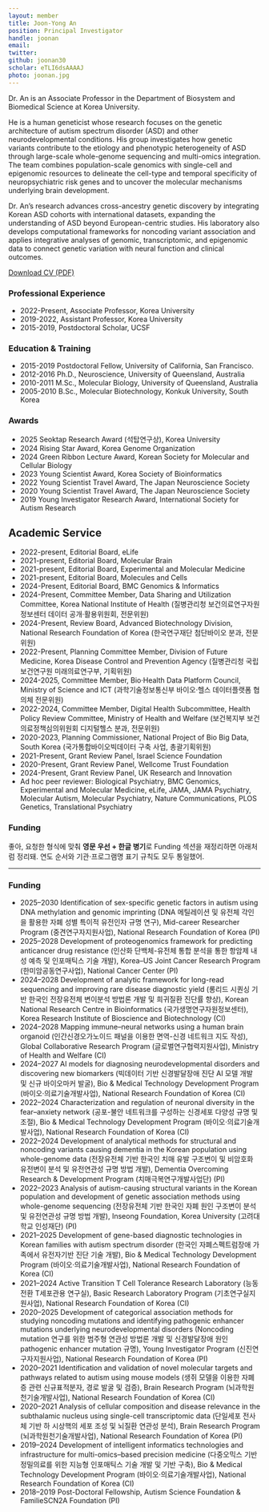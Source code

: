 ```yaml
---
layout: member
title: Joon-Yong An
position: Principal Investigator
handle: joonan
email:
twitter:
github: joonan30
scholar: eTLI6dsAAAAJ
photo: joonan.jpg
---
```


Dr. An is an Associate Professor in the Department of Biosystem and Biomedical Science at Korea University.

He is a human geneticist whose research focuses on the genetic architecture of autism spectrum disorder (ASD) and other neurodevelopmental conditions. His group investigates how genetic variants contribute to the etiology and phenotypic heterogeneity of ASD through large-scale whole-genome sequencing and multi-omics integration. The team combines population-scale genomics with single-cell and epigenomic resources to delineate the cell-type and temporal specificity of neuropsychiatric risk genes and to uncover the molecular mechanisms underlying brain development.

Dr. An’s research advances cross-ancestry genetic discovery by integrating Korean ASD cohorts with international datasets, expanding the understanding of ASD beyond European-centric studies. His laboratory also develops computational frameworks for noncoding variant association and applies integrative analyses of genomic, transcriptomic, and epigenomic data to connect genetic variation with neural function and clinical outcomes.

[Download CV (PDF)](https://www.dropbox.com/scl/fi/7md3k4gn0jlj6l1f48kyr/CV_JoonYongAn.pdf?rlkey=c53yydicd57o98d9df0fsbc97&dl=0)

### Professional Experience
- 2022-Present, Associate Professor, Korea University
- 2019-2022, Assistant Professor, Korea University
- 2015-2019, Postdoctoral Scholar, UCSF

### Education & Training
- 2015-2019 Postdoctoral Fellow, University of California, San Francisco.
- 2012-2016 Ph.D., Neuroscience, University of Queensland, Australia
- 2010-2011 M.Sc., Molecular Biology, University of Queensland, Australia
- 2005-2010 B.Sc., Molecular Biotechnology, Konkuk University, South Korea

### Awards
- 2025 Seoktap Research Award (석탑연구상), Korea University
- 2024 Rising Star Award, Korea Genome Organization 
- 2024 Green Ribbon Lecture Award, Korean Society for Molecular and Cellular Biology
- 2023 Young Scientist Award, Korea Society of Bioinformatics
- 2022 Young Scientist Travel Award, The Japan Neuroscience Society
- 2020 Young Scientist Travel Award, The Japan Neuroscience Society
- 2019 Young Investigator Research Award, International Society for Autism Research

## Academic Service
- 2022-present, Editorial Board, eLife
- 2021-present, Editorial Board, Molecular Brain
- 2021-present, Editorial Board, Experimental and Molecular Medicine
- 2021-present, Editorial Board, Molecules and Cells
- 2024-Present, Editorial Board, BMC Genomics & Informatics
- 2024-Present, Committee Member, Data Sharing and Utilization Committee, Korea National Institute of Health (질병관리청 보건의료연구자원정보센터 데이터 공개·활용위원회, 전문위원)
- 2024-Present, Review Board, Advanced Biotechnology Division, National Research Foundation of Korea (한국연구재단 첨단바이오 분과, 전문위원)
- 2022-Present, Planning Committee Member, Division of Future Medicine, Korea Disease Control and Prevention Agency (질병관리청 국립보건연구원 미래의료연구부, 기획위원)
- 2024-2025, Committee Member, Bio·Health Data Platform Council, Ministry of Science and ICT (과학기술정보통신부 바이오·헬스 데이터플랫폼 협의체 전문위원)
- 2022-2024, Committee Member, Digital Health Subcommittee, Health Policy Review Committee, Ministry of Health and Welfare (보건복지부 보건의료정책심의위원회 디지털헬스 분과, 전문위원)
- 2020-2023, Planning Commissioner, National Project of Bio Big Data, South Korea (국가통합바이오빅데이터 구축 사업, 총괄기획위원)
- 2021-Present, Grant Review Panel, Israel Science Foundation
- 2020-Present, Grant Review Panel, Wellcome Trust Foundation
- 2024-Present, Grant Review Panel, UK Research and Innovation
- Ad hoc peer reviewer: Biological Psychiatry, BMC Genomics, Experimental and Molecular Medicine, eLife, JAMA, JAMA Psychiatry, Molecular Autism, Molecular Psychiatry, Nature Communications, PLOS Genetics, Translational Psychiatry


### Funding
좋아, 요청한 형식에 맞춰 **영문 우선 + 한글 병기**로 Funding 섹션을 재정리하면 아래처럼 정리돼.
연도 순서와 기관·프로그램명 표기 규칙도 모두 통일했어.

---

### Funding
- 2025–2030 Identification of sex-specific genetic factors in autism using DNA methylation and genomic imprinting (DNA 메틸레이션 및 유전체 각인을 활용한 자폐 성별 특이적 유전인자 규명 연구), Mid-career Researcher Program (중견연구자지원사업), National Research Foundation of Korea (PI)
- 2025–2028 Development of proteogenomics framework for predicting anticancer drug resistance (인산화 단백체-유전체 통합 분석을 통한 항암제 내성 예측 및 인포매틱스 기술 개발), Korea–US Joint Cancer Research Program (한미암공동연구사업), National Cancer Center (PI)
- 2024–2028 Development of analytic framework for long-read sequencing and improving rare disease diagnostic yield (롱리드 시퀀싱 기반 한국인 전장유전체 변이분석 방법론 개발 및 희귀질환 진단률 향상), Korean National Research Centre in Bioinformatics (국가생명연구자원정보센터), Korea Research Institute of Bioscience and Biotechnology (CI)
- 2024–2028 Mapping immune–neural networks using a human brain organoid (인간신경오가노이드 패널을 이용한 면역-신경 네트워크 지도 작성), Global Collaborative Research Program (글로벌연구협력지원사업), Ministry of Health and Welfare (CI)
- 2024–2027 AI models for diagnosing neurodevelopmental disorders and discovering new biomarkers (빅데이터 기반 신경발달장애 진단 AI 모델 개발 및 신규 바이오마커 발굴), Bio & Medical Technology Development Program (바이오·의료기술개발사업), National Research Foundation of Korea (CI)
- 2022–2024 Characterization and regulation of neuronal diversity in the fear–anxiety network (공포-불안 네트워크를 구성하는 신경세포 다양성 규명 및 조절), Bio & Medical Technology Development Program (바이오·의료기술개발사업), National Research Foundation of Korea (CI)
- 2022–2024 Development of analytical methods for structural and noncoding variants causing dementia in the Korean population using whole-genome data (전장유전체 기반 한국인 치매 유발 구조변이 및 비암호화 유전변이 분석 및 유전연관성 규명 방법 개발), Dementia Overcoming Research & Development Program (치매극복연구개발사업단) (PI)
- 2022–2023 Analysis of autism-causing structural variants in the Korean population and development of genetic association methods using whole-genome sequencing (전장유전체 기반 한국인 자폐 원인 구조변이 분석 및 유전연관성 규명 방법 개발), Inseong Foundation, Korea University (고려대학교 인성재단) (PI)
- 2021–2025 Development of gene-based diagnostic technologies in Korean families with autism spectrum disorder (한국인 자폐스펙트럼장애 가족에서 유전자기반 진단 기술 개발), Bio & Medical Technology Development Program (바이오·의료기술개발사업), National Research Foundation of Korea (CI)
- 2021–2024 Active Transition T Cell Tolerance Research Laboratory (능동전환 T세포관용 연구실), Basic Research Laboratory Program (기초연구실지원사업), National Research Foundation of Korea (CI)
- 2020–2025 Development of categorical association methods for studying noncoding mutations and identifying pathogenic enhancer mutations underlying neurodevelopmental disorders (Noncoding mutation 연구를 위한 범주형 연관성 방법론 개발 및 신경발달장애 원인 pathogenic enhancer mutation 규명), Young Investigator Program (신진연구자지원사업), National Research Foundation of Korea (PI)
- 2020–2021 Identification and validation of novel molecular targets and pathways related to autism using mouse models (생쥐 모델을 이용한 자폐증 관련 신규표적분자, 경로 발굴 및 검증), Brain Research Program (뇌과학원천기술개발사업), National Research Foundation of Korea (CI)
- 2020–2021 Analysis of cellular composition and disease relevance in the subthalamic nucleus using single-cell transcriptomic data (단일세포 전사체 기반 하 시상핵의 세포 조성 및 뇌질환 연관성 분석), Brain Research Program (뇌과학원천기술개발사업), National Research Foundation of Korea (PI)
- 2019–2024 Development of intelligent informatics technologies and infrastructure for multi-omics–based precision medicine (다중오믹스 기반 정밀의료를 위한 지능형 인포매틱스 기술 개발 및 기반 구축), Bio & Medical Technology Development Program (바이오·의료기술개발사업), National Research Foundation of Korea (CI)
- 2018–2019 Post-Doctoral Fellowship, Autism Science Foundation & FamilieSCN2A Foundation (PI)
